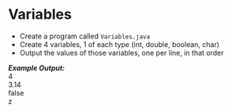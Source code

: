 # Variables

- Create a program called `Variables.java`
- Create 4 variables, 1 of each type (int, double, boolean, char)
- Output the values of those variables, one per line, in that order

***Example Output:***\
4\
3.14\
false\
z
